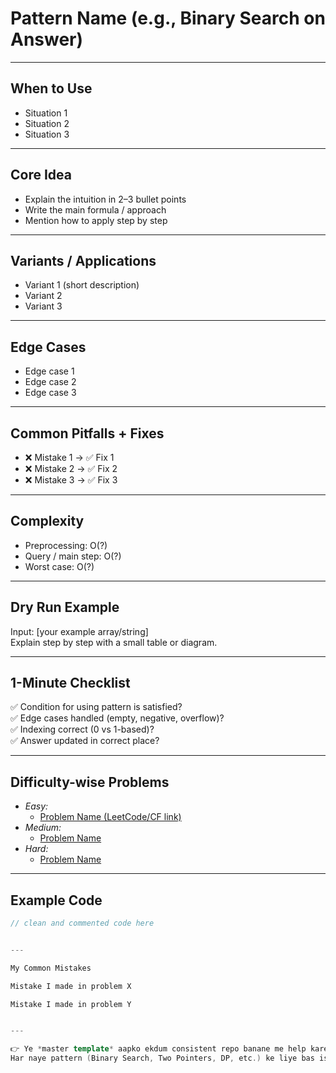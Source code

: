 # Pattern Name (e.g., Binary Search on Answer)

---

## When to Use
- Situation 1
- Situation 2
- Situation 3

---

## Core Idea
- Explain the intuition in 2–3 bullet points
- Write the main formula / approach
- Mention how to apply step by step

---

## Variants / Applications
- Variant 1 (short description)
- Variant 2
- Variant 3

---

## Edge Cases
- Edge case 1
- Edge case 2
- Edge case 3

---

## Common Pitfalls + Fixes
- ❌ Mistake 1 → ✅ Fix 1  
- ❌ Mistake 2 → ✅ Fix 2  
- ❌ Mistake 3 → ✅ Fix 3  

---

## Complexity
- Preprocessing: O(?)  
- Query / main step: O(?)  
- Worst case: O(?)

---

## Dry Run Example
Input: [your example array/string]  
Explain step by step with a small table or diagram.

---

## 1-Minute Checklist
✅ Condition for using pattern is satisfied?  
✅ Edge cases handled (empty, negative, overflow)?  
✅ Indexing correct (0 vs 1-based)?  
✅ Answer updated in correct place?  

---

## Difficulty-wise Problems
- *Easy:*  
  - [Problem Name (LeetCode/CF link)]()  
- *Medium:*  
  - [Problem Name](link)  
- *Hard:*  
  - [Problem Name](link)  

---

## Example Code
```cpp
// clean and commented code here


---

My Common Mistakes

Mistake I made in problem X

Mistake I made in problem Y


---

👉 Ye *master template* aapko ekdum consistent repo banane me help karega.  
Har naye pattern (Binary Search, Two Pointers, DP, etc.) ke liye bas is file ko copy karke naam badal do aur fill kar do.
